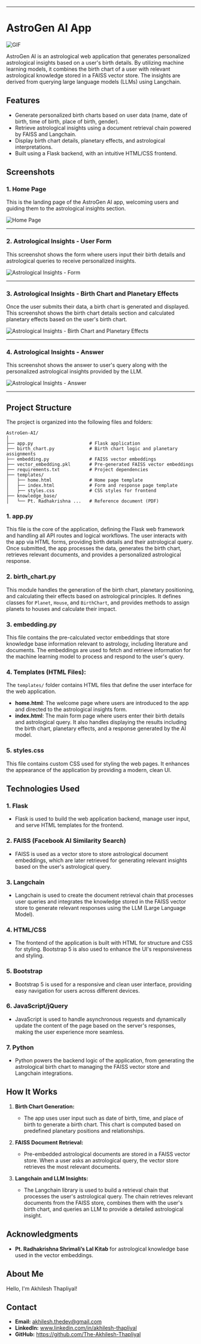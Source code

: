 
---

# AstroGen AI App

![GIF](https://github.com/user-attachments/assets/43546358-81ca-4f7c-a779-28807061aa4d)


AstroGen AI is an astrological web application that generates personalized astrological insights based on a user's birth details. By utilizing machine learning models, it combines the birth chart of a user with relevant astrological knowledge stored in a FAISS vector store. The insights are derived from querying large language models (LLMs) using Langchain.

## Features

- Generate personalized birth charts based on user data (name, date of birth, time of birth, place of birth, gender).
- Retrieve astrological insights using a document retrieval chain powered by FAISS and Langchain.
- Display birth chart details, planetary effects, and astrological interpretations.
- Built using a Flask backend, with an intuitive HTML/CSS frontend.

## Screenshots

### 1. Home Page

This is the landing page of the AstroGen AI app, welcoming users and guiding them to the astrological insights section.


![Home Page](https://github.com/user-attachments/assets/555b33b4-f055-4783-822d-5a903c5741c1)


---

### 2. Astrological Insights - User Form

This screenshot shows the form where users input their birth details and astrological queries to receive personalized insights.



![Astrological Insights - Form](https://github.com/user-attachments/assets/7c4474df-0002-436e-846b-e1e4b646e63d)



---

### 3. Astrological Insights - Birth Chart and Planetary Effects

Once the user submits their data, a birth chart is generated and displayed. This screenshot shows the birth chart details section and calculated planetary effects based on the user's birth chart.



![Astrological Insights - Birth Chart and Planetary Effects](https://github.com/user-attachments/assets/f33969cb-c546-4878-9caa-1e9f82a93443)



---

### 4. Astrological Insights - Answer

This screenshot shows the answer to user's query along with the personalized astrological insights provided by the LLM.


![Astrological Insights - Answer](https://github.com/user-attachments/assets/98885a32-facf-472f-a878-f771743ceaad)


---

## Project Structure

The project is organized into the following files and folders:

```
AstroGen-AI/
│
├── app.py                     # Flask application
├── birth_chart.py             # Birth chart logic and planetary assignments
├── embedding.py               # FAISS vector embeddings
├── vector_embedding.pkl       # Pre-generated FAISS vector embeddings
├── requirements.txt           # Project dependencies
├── templates/
│   ├── home.html              # Home page template
│   ├── index.html             # Form and response page template
│   ├── styles.css             # CSS styles for frontend
├── knowledge_base/
│   └── Pt. Radhakrishna ...   # Reference document (PDF)
```

### 1. **app.py**
This file is the core of the application, defining the Flask web framework and handling all API routes and logical workflows. The user interacts with the app via HTML forms, providing birth details and their astrological query. Once submitted, the app processes the data, generates the birth chart, retrieves relevant documents, and provides a personalized astrological response.

### 2. **birth_chart.py**
This module handles the generation of the birth chart, planetary positioning, and calculating their effects based on astrological principles. It defines classes for `Planet`, `House`, and `BirthChart`, and provides methods to assign planets to houses and calculate their impact.

### 3. **embedding.py**
This file contains the pre-calculated vector embeddings that store knowledge base information relevant to astrology, including literature and documents. The embeddings are used to fetch and retrieve information for the machine learning model to process and respond to the user's query.

### 4. **Templates (HTML Files)**:
The `templates/` folder contains HTML files that define the user interface for the web application.

- **home.html**: The welcome page where users are introduced to the app and directed to the astrological insights form.
- **index.html**: The main form page where users enter their birth details and astrological query. It also handles displaying the results including the birth chart, planetary effects, and a response generated by the AI model.

### 5. **styles.css**
This file contains custom CSS used for styling the web pages. It enhances the appearance of the application by providing a modern, clean UI.


## Technologies Used

### 1. **Flask**
   - Flask is used to build the web application backend, manage user input, and serve HTML templates for the frontend.

### 2. **FAISS (Facebook AI Similarity Search)**
   - FAISS is used as a vector store to store astrological document embeddings, which are later retrieved for generating relevant insights based on the user's astrological query.

### 3. **Langchain**
   - Langchain is used to create the document retrieval chain that processes user queries and integrates the knowledge stored in the FAISS vector store to generate relevant responses using the LLM (Large Language Model).

### 4. **HTML/CSS**
   - The frontend of the application is built with HTML for structure and CSS for styling. Bootstrap 5 is also used to enhance the UI's responsiveness and styling.

### 5. **Bootstrap**
   - Bootstrap 5 is used for a responsive and clean user interface, providing easy navigation for users across different devices.

### 6. **JavaScript/jQuery**
   - JavaScript is used to handle asynchronous requests and dynamically update the content of the page based on the server's responses, making the user experience more seamless.

### 7. **Python**
   - Python powers the backend logic of the application, from generating the astrological birth chart to managing the FAISS vector store and Langchain integrations.

## How It Works

1. **Birth Chart Generation:**
   - The app uses user input such as date of birth, time, and place of birth to generate a birth chart. This chart is computed based on predefined planetary positions and relationships.
   
2. **FAISS Document Retrieval:**
   - Pre-embedded astrological documents are stored in a FAISS vector store. When a user asks an astrological query, the vector store retrieves the most relevant documents.

3. **Langchain and LLM Insights:**
   - The Langchain library is used to build a retrieval chain that processes the user's astrological query. The chain retrieves relevant documents from the FAISS store, combines them with the user's birth chart, and queries an LLM to provide a detailed astrological insight.


## Acknowledgments

- **Pt. Radhakrishna Shrimali’s Lal Kitab** for astrological knowledge base used in the vector embeddings.

## About Me

Hello, I'm Akhilesh Thapliyal!

## Contact

- **Email:** akhilesh.thedev@gmail.com
- **LinkedIn:** www.linkedin.com/in/akhilesh-thapliyal
- **GitHub:** https://github.com/The-Akhilesh-Thapliyal

